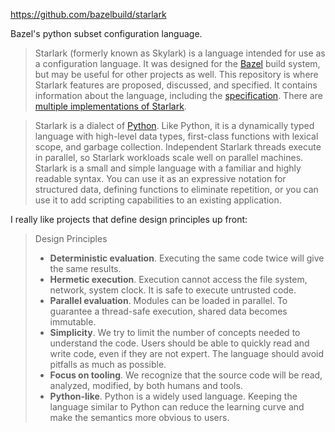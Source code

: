 https://github.com/bazelbuild/starlark

Bazel's python subset configuration language. 

> Starlark (formerly known as Skylark) is a language intended for use as a configuration language. It was designed for the [Bazel](https://bazel.build/) build system, but may be useful for other projects as well. This repository is where Starlark features are proposed, discussed, and specified. It contains information about the language, including the [specification](https://github.com/bazelbuild/starlark/blob/master/spec.md). There are [multiple implementations of Starlark](https://github.com/bazelbuild/starlark/blob/master/users.md).

> Starlark is a dialect of [Python](https://www.python.org/). Like Python, it is a dynamically typed language with high-level data types, first-class functions with lexical scope, and garbage collection. Independent Starlark threads execute in parallel, so Starlark workloads scale well on parallel machines. Starlark is a small and simple language with a familiar and highly readable syntax. You can use it as an expressive notation for structured data, defining functions to eliminate repetition, or you can use it to add scripting capabilities to an existing application.

I really like projects that define design principles up front:

> Design Principles
> -   **Deterministic evaluation**. Executing the same code twice will give the same results.
> -   **Hermetic execution**. Execution cannot access the file system, network, system clock. It is safe to execute untrusted code.
> -   **Parallel evaluation**. Modules can be loaded in parallel. To guarantee a thread-safe execution, shared data becomes immutable.
> -   **Simplicity**. We try to limit the number of concepts needed to understand the code. Users should be able to quickly read and write code, even if they are not expert. The language should avoid pitfalls as much as possible.
> -   **Focus on tooling**. We recognize that the source code will be read, analyzed, modified, by both humans and tools.
> -   **Python-like**. Python is a widely used language. Keeping the language similar to Python can reduce the learning curve and make the semantics more obvious to users.